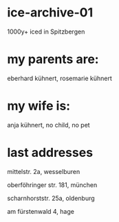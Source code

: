 # ice-archive-01
1000y+ iced in Spitzbergen

# my parents are:
eberhard kühnert, rosemarie kühnert

# my wife is:
anja kühnert, no child, no pet

# last addresses
mittelstr. 2a, wesselburen

oberföhringer str. 181, münchen

scharnhorststr. 25a, oldenburg

am fürstenwald 4, hage

